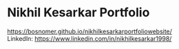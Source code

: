 # Nikhil Kesarkar Portfolio

https://bosnomer.github.io/nikhilkesarkarportfoliowebsite/ <br>
LinkedIn: https://www.linkedin.com/in/nikhilkesarkar1998/
